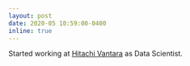 ```yaml
---
layout: post
date: 2020-05 10:59:00-0400
inline: true
---
```

Started working at [Hitachi Vantara](https://www.hitachivantara.com/en-us/home.html) as Data Scientist.
